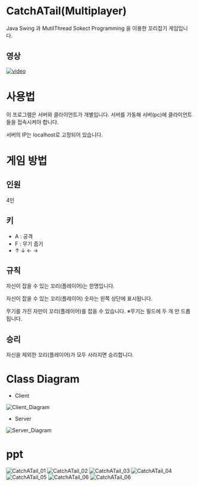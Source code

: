 # CatchATail(Multiplayer)

Java Swing 과 MutilThread Sokect Programming 을 이용한 꼬리잡기 게임입니다.

## 영상

[![video](thumbnail/thumbnail.png)](httpsvimeo.com331539262)

# 사용법

이 프로그램은 서버와 클라이언트가 개별입니다. 서버를 가동해 서버(pc)에 클라이언트들을 접속시켜야 합니다.

서버의 IP는 localhost로 고정되어 있습니다.

# 게임 방법

## 인원

4인

## 키

* A : 공격
* F : 무기 줍기
* ↑ ↓ ← →

## 규칙

자신이  잡을 수 있는 꼬리(플레이어)는 한명입니다.

자신이 잡을 수 있는 꼬리(플레이어) 숫자는 왼쪽 상단에 표시됩니다.

무기를 가진 자만이 꼬리(플레이어)를 잡을 수 있습니다.
※무기는 필드에 두 개 만 드롭 됩니다.

## 승리

자신을 제외한 꼬리(플레이어)가 모두 사라지면 승리합니다.

# Class Diagram

* Client

![Client_Diagram](diagram/Client_Diagram.png)

* Server

![Server_Diagram](diagram/Client_Diagram.png)

# ppt

![CatchATail_01](ppt/CatchATail_01.jpg)
![CatchATail_02](ppt/CatchATail_02.jpg)
![CatchATail_03](ppt/CatchATail_03.jpg)
![CatchATail_04](ppt/CatchATail_04.jpg)
![CatchATail_05](ppt/CatchATail_05.jpg)
![CatchATail_06](ppt/CatchATail_06.jpg)
![CatchATail_06](ppt/CatchATail_07.jpg)
